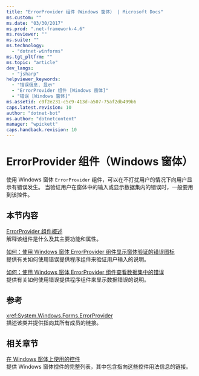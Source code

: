 ```yaml
---
title: "ErrorProvider 组件（Windows 窗体） | Microsoft Docs"
ms.custom: ""
ms.date: "03/30/2017"
ms.prod: ".net-framework-4.6"
ms.reviewer: ""
ms.suite: ""
ms.technology: 
  - "dotnet-winforms"
ms.tgt_pltfrm: ""
ms.topic: "article"
dev_langs: 
  - "jsharp"
helpviewer_keywords: 
  - "错误信息, 显示"
  - "ErrorProvider 组件 [Windows 窗体]"
  - "错误 [Windows 窗体]"
ms.assetid: c0f2e231-c5c9-413d-a507-75af2db499b6
caps.latest.revision: 10
author: "dotnet-bot"
ms.author: "dotnetcontent"
manager: "wpickett"
caps.handback.revision: 10
---
```

# ErrorProvider 组件（Windows 窗体）
使用 Windows 窗体 `ErrorProvider` 组件，可以在不打扰用户的情况下向用户显示有错误发生。  当验证用户在窗体中的输入或显示数据集内的错误时，一般要用到该控件。  
  
## 本节内容  
 [ErrorProvider 组件概述](../../../../docs/framework/winforms/controls/errorprovider-component-overview-windows-forms.md)  
 解释该组件是什么及其主要功能和属性。  
  
 [如何：使用 Windows 窗体 ErrorProvider 组件显示窗体验证的错误图标](../../../../docs/framework/winforms/controls/display-error-icons-for-form-validation-with-wf-errorprovider.md)  
 提供有关如何使用错误提供程序组件来验证用户输入的说明。  
  
 [如何：使用 Windows 窗体 ErrorProvider 组件查看数据集中的错误](../../../../docs/framework/winforms/controls/view-errors-within-a-dataset-with-wf-errorprovider-component.md)  
 提供有关如何使用错误提供程序组件来显示数据错误的说明。  
  
## 参考  
 <xref:System.Windows.Forms.ErrorProvider>  
 描述该类并提供指向其所有成员的链接。  
  
## 相关章节  
 [在 Windows 窗体上使用的控件](../../../../docs/framework/winforms/controls/controls-to-use-on-windows-forms.md)  
 提供 Windows 窗体控件的完整列表，其中包含指向这些控件用法信息的链接。